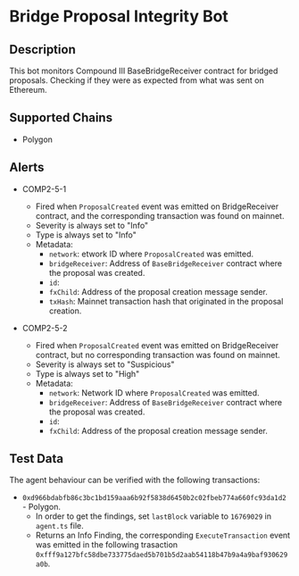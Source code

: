 # Bridge Proposal Integrity Bot

## Description

This bot monitors Compound III BaseBridgeReceiver contract for bridged proposals. Checking if they were as expected from what was sent on Ethereum.

## Supported Chains

- Polygon

## Alerts

- COMP2-5-1

  - Fired when `ProposalCreated` event was emitted on BridgeReceiver contract, and the corresponding transaction was found on mainnet.
  - Severity is always set to "Info"
  - Type is always set to "Info"
  - Metadata:
    - `network`: etwork ID where `ProposalCreated` was emitted.
    - `bridgeReceiver`: Address of `BaseBridgeReceiver` contract where the proposal was created.
    - `id`:
    - `fxChild`: Address of the proposal creation message sender.
    - `txHash`: Mainnet transaction hash that originated in the proposal creation.

- COMP2-5-2
  - Fired when `ProposalCreated` event was emitted on BridgeReceiver contract, but no corresponding transaction was found on mainnet.
  - Severity is always set to "Suspicious"
  - Type is always set to "High"
  - Metadata:
    - `network`: Network ID where `ProposalCreated` was emitted.
    - `bridgeReceiver`: Address of `BaseBridgeReceiver` contract where the proposal was created.
    - `id`:
    - `fxChild`: Address of the proposal creation message sender.

## Test Data

The agent behaviour can be verified with the following transactions:

- `0xd966bdabfb86c3bc1bd159aaa6b92f5838d6450b2c02fbeb774a660fc93da1d2` - Polygon.
  - In order to get the findings, set `lastBlock` variable to `16769029` in `agent.ts` file.
  - Returns an Info Finding, the corresponding `ExecuteTransaction` event was emitted in the following trasaction `0xfff9a127bfc58dbe733775daed5b701b5d2aab54118b47b9a4a9baf930629a0b`.

